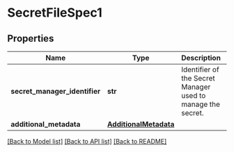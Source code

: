 # SecretFileSpec1

## Properties
Name | Type | Description | Notes
------------ | ------------- | ------------- | -------------
**secret_manager_identifier** | **str** | Identifier of the Secret Manager used to manage the secret. | 
**additional_metadata** | [**AdditionalMetadata**](AdditionalMetadata.md) |  | [optional] 

[[Back to Model list]](../README.md#documentation-for-models) [[Back to API list]](../README.md#documentation-for-api-endpoints) [[Back to README]](../README.md)

